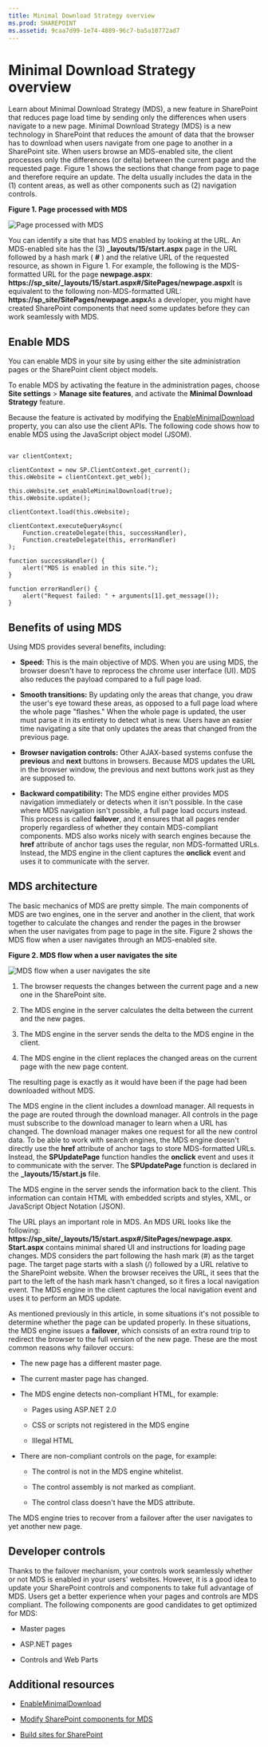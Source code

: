```yaml
---
title: Minimal Download Strategy overview
ms.prod: SHAREPOINT
ms.assetid: 9caa7d99-1e74-4889-96c7-ba5a10772ad7
---
```



# Minimal Download Strategy overview
Learn about Minimal Download Strategy (MDS), a new feature in SharePoint that reduces page load time by sending only the differences when users navigate to a new page.
Minimal Download Strategy (MDS) is a new technology in SharePoint that reduces the amount of data that the browser has to download when users navigate from one page to another in a SharePoint site. When users browse an MDS-enabled site, the client processes only the differences (or delta) between the current page and the requested page. Figure 1 shows the sections that change from page to page and therefore require an update. The delta usually includes the data in the (1) content areas, as well as other components such as (2) navigation controls.
  
    
    


**Figure 1. Page processed with MDS**

  
    
    

  
    
    
![Page processed with MDS](../../images/MDS_UpdateSections.png)
  
    
    
You can identify a site that has MDS enabled by looking at the URL. An MDS-enabled site has the (3) **_layouts/15/start.aspx** page in the URL followed by a hash mark ( **#** ) and the relative URL of the requested resource, as shown in Figure 1. For example, the following is the MDS-formatted URL for the page **newpage.aspx**: **https://sp_site/_layouts/15/start.aspx#/SitePages/newpage.aspx**It is equivalent to the following non-MDS-formatted URL: **https://sp_site/SitePages/newpage.aspx**As a developer, you might have created SharePoint components that need some updates before they can work seamlessly with MDS. 
## Enable MDS
<a name="SP15MDSOverview_Enable"> </a>

You can enable MDS in your site by using either the site administration pages or the SharePoint client object models.
  
    
    
To enable MDS by activating the feature in the administration pages, choose **Site settings** > **Manage site features**, and activate the **Minimal Download Strategy** feature.
  
    
    
Because the feature is activated by modifying the  [EnableMinimalDownload](https://msdn.microsoft.com/library/Microsoft.SharePoint.Client.Web.EnableMinimalDownload.aspx) property, you can also use the client APIs. The following code shows how to enable MDS using the JavaScript object model (JSOM).
  
    
    



```

var clientContext;

clientContext = new SP.ClientContext.get_current();
this.oWebsite = clientContext.get_web();

this.oWebsite.set_enableMinimalDownload(true);
this.oWebsite.update();

clientContext.load(this.oWebsite);

clientContext.executeQueryAsync(
    Function.createDelegate(this, successHandler),
    Function.createDelegate(this, errorHandler)
);

function successHandler() {
    alert("MDS is enabled in this site.");
}

function errorHandler() {
    alert("Request failed: " + arguments[1].get_message());
}
```


## Benefits of using MDS
<a name="SP15MDSOverview_Benefits"> </a>

Using MDS provides several benefits, including:
  
    
    

- **Speed:** This is the main objective of MDS. When you are using MDS, the browser doesn't have to reprocess the chrome user interface (UI). MDS also reduces the payload compared to a full page load.
    
  
- **Smooth transitions:** By updating only the areas that change, you draw the user's eye toward these areas, as opposed to a full page load where the whole page "flashes." When the whole page is updated, the user must parse it in its entirety to detect what is new. Users have an easier time navigating a site that only updates the areas that changed from the previous page.
    
  
- **Browser navigation controls:** Other AJAX-based systems confuse the **previous** and **next** buttons in browsers. Because MDS updates the URL in the browser window, the previous and next buttons work just as they are supposed to.
    
  
- **Backward compatibility:** The MDS engine either provides MDS navigation immediately or detects when it isn't possible. In the case where MDS navigation isn't possible, a full page load occurs instead. This process is called **failover**, and it ensures that all pages render properly regardless of whether they contain MDS-compliant components. MDS also works nicely with search engines because the **href** attribute of anchor tags uses the regular, non MDS-formatted URLs. Instead, the MDS engine in the client captures the **onclick** event and uses it to communicate with the server.
    
  

## MDS architecture
<a name="SP15MDSOverview_Architecture"> </a>

The basic mechanics of MDS are pretty simple. The main components of MDS are two engines, one in the server and another in the client, that work together to calculate the changes and render the pages in the browser when the user navigates from page to page in the site. Figure 2 shows the MDS flow when a user navigates through an MDS-enabled site.
  
    
    

**Figure 2. MDS flow when a user navigates the site**

  
    
    

  
    
    
![MDS flow when a user navigates the site](../../images/MDS_GeneralFlow.png)
  
    
    

  
    
    

1. The browser requests the changes between the current page and a new one in the SharePoint site.
    
  
2. The MDS engine in the server calculates the delta between the current and the new pages.
    
  
3. The MDS engine in the server sends the delta to the MDS engine in the client.
    
  
4. The MDS engine in the client replaces the changed areas on the current page with the new page content.
    
  
The resulting page is exactly as it would have been if the page had been downloaded without MDS.
  
    
    
The MDS engine in the client includes a download manager. All requests in the page are routed through the download manager. All controls in the page must subscribe to the download manager to learn when a URL has changed. The download manager makes one request for all the new control data. To be able to work with search engines, the MDS engine doesn't directly use the **href** attribute of anchor tags to store MDS-formatted URLs. Instead, the **SPUpdatePage** function handles the **onclick** event and uses it to communicate with the server. The **SPUpdatePage** function is declared in the **_layouts/15/start.js** file.
  
    
    
The MDS engine in the server sends the information back to the client. This information can contain HTML with embedded scripts and styles, XML, or JavaScript Object Notation (JSON).
  
    
    
The URL plays an important role in MDS. An MDS URL looks like the following: **https://sp_site/_layouts/15/start.aspx#/SitePages/newpage.aspx**. **Start.aspx** contains minimal shared UI and instructions for loading page changes. MDS considers the part following the hash mark (#) as the target page. The target page starts with a slash (/) followed by a URL relative to the SharePoint website. When the browser receives the URL, it sees that the part to the left of the hash mark hasn't changed, so it fires a local navigation event. The MDS engine in the client captures the local navigation event and uses it to perform an MDS update.
  
    
    
As mentioned previously in this article, in some situations it's not possible to determine whether the page can be updated properly. In these situations, the MDS engine issues a **failover**, which consists of an extra round trip to redirect the browser to the full version of the new page. These are the most common reasons why failover occurs:
  
    
    

- The new page has a different master page.
    
  
- The current master page has changed.
    
  
- The MDS engine detects non-compliant HTML, for example:
    
  - Pages using ASP.NET 2.0
    
  
  - CSS or scripts not registered in the MDS engine
    
  
  - Illegal HTML
    
  
- There are non-compliant controls on the page, for example:
    
  - The control is not in the MDS engine whitelist.
    
  
  - The control assembly is not marked as compliant.
    
  
  - The control class doesn't have the MDS attribute.
    
  
The MDS engine tries to recover from a failover after the user navigates to yet another new page.
  
    
    

## Developer controls
<a name="SP15MDSOverview_DevControls"> </a>

Thanks to the failover mechanism, your controls work seamlessly whether or not MDS is enabled in your users' websites. However, it is a good idea to update your SharePoint controls and components to take full advantage of MDS. Users get a better experience when your pages and controls are MDS compliant. The following components are good candidates to get optimized for MDS:
  
    
    

- Master pages
    
  
- ASP.NET pages
    
  
- Controls and Web Parts
    
  

## Additional resources
<a name="bk_addresources"> </a>


-  [EnableMinimalDownload](https://msdn.microsoft.com/library/Microsoft.SharePoint.Client.Web.EnableMinimalDownload.aspx)
    
  
-  [Modify SharePoint components for MDS](modify-sharepoint-components-for-mds.md)
    
  
-  [Build sites for SharePoint](build-sites-for-sharepoint.md)
    
  

